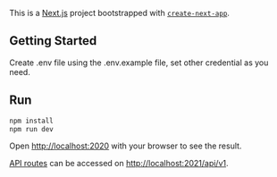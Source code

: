This is a [Next.js](https://nextjs.org/) project bootstrapped with [`create-next-app`](https://github.com/vercel/next.js/tree/canary/packages/create-next-app).

## Getting Started
Create .env file using the .env.example file, set other credential as you need.

## Run
```bash
npm install
npm run dev
```

Open [http://localhost:2020](http://localhost:2021) with your browser to see the result.

[API routes](https://nextjs.org/docs/api-routes/introduction) can be accessed on [http://localhost:2021/api/v1](http://localhost:3000/api/v1).
